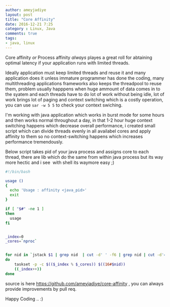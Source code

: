 ```yaml
---
author: ameyjadiye
layout: post
title: "Core Affinity"
date: 2016-12-21 7:25
category : Linux, Java
comments: true
tags:
- java, linux
---
```



Core affinity _or_ Process affinity *always* playes a great roll for abtaining optimal latency if your application runs with limited threads.

Ideally application must keep limited threads and reuse it and many application does it unless immature programmer has done the coding, many multithreading applications frameworks also keeps the threadpool to reuse them, problem usually happpens when huge ammount of data comes in to the syatem and each threads have to do lot of work without being idle, lot of work brings lot of paging and context switching which is a costly operation, you can use ``` sar -w 5 5 ``` to check your context swiching.

I'm working with java application which works in burst mode for some hours and  then works normal throughout a day, in that 1-2 hour  huge context switching happens which decrease  overall performance, i created small script which can divide threads evenly in all availabel cores and apply affinity to them so no context-switching happens which increases performance tremendously.

Below script takes pid of your java process and assigns core to each thread, there are lib which do the same from within java process but its way more hectic and i see  with shell its  waymore easy ;)

```bash
#!/bin/bash

usage ()
{
  echo 'Usage : affinity <java_pid>'
  exit
}

if [ "$#" -ne 1 ]
then
  usage
fi


_index=0
_cores=`nproc`


for nid in `jstack $1 | grep nid  | cut -d' ' -f6 | grep nid | cut -d'=' -f2 | cut -d'x' -f2`
do 
	taskset -p -c $(($_index % $_cores)) $((16#$nid)) 
	((_index++))
done

```

source is here https://github.com/ameyjadiye/core-affinity , you can always provide improvements by pull req.

Happy Coding .. :)
